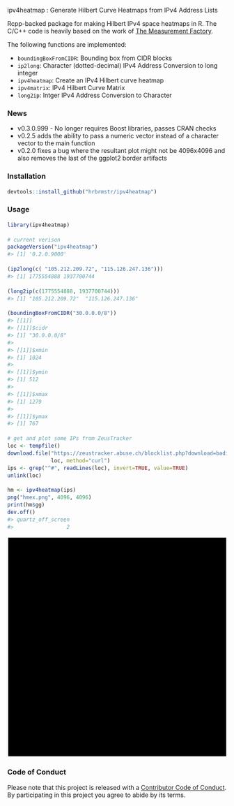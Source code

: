 <!-- README.md is generated from README.Rmd. Please edit that file -->
ipv4heatmap : Generate Hilbert Curve Heatmaps from IPv4 Address Lists

Rcpp-backed package for making Hilbert IPv4 space heatmaps in R. The C/C++ code is heavily based on the work of [The Measurement Factory](http://maps.measurement-factory.com/).

The following functions are implemented:

-   `boundingBoxFromCIDR`: Bounding box from CIDR blocks
-   `ip2long`: Character (dotted-decimal) IPv4 Address Conversion to long integer
-   `ipv4heatmap`: Create an IPv4 Hilbert curve heatmap
-   `ipv4matrix`: IPv4 Hilbert Curve Matrix
-   `long2ip`: Intger IPv4 Address Conversion to Character

### News

-   v0.3.0.999 - No longer requires Boost libraries, passes CRAN checks
-   v0.2.5 adds the ability to pass a numeric vector instead of a character vector to the main function
-   v0.2.0 fixes a bug where the resultant plot might not be 4096x4096 and also removes the last of the ggplot2 border artifacts

### Installation

``` r
devtools::install_github("hrbrmstr/ipv4heatmap")
```

### Usage

``` r
library(ipv4heatmap)

# current verison
packageVersion("ipv4heatmap")
#> [1] '0.2.0.9000'

(ip2long(c( "105.212.209.72", "115.126.247.136")))
#> [1] 1775554888 1937700744

(long2ip(c(1775554888, 1937700744)))
#> [1] "105.212.209.72"  "115.126.247.136"

(boundingBoxFromCIDR("30.0.0.0/8"))
#> [[1]]
#> [[1]]$cidr
#> [1] "30.0.0.0/8"
#> 
#> [[1]]$xmin
#> [1] 1024
#> 
#> [[1]]$ymin
#> [1] 512
#> 
#> [[1]]$xmax
#> [1] 1279
#> 
#> [[1]]$ymax
#> [1] 767

# get and plot some IPs from ZeusTracker
loc <- tempfile()
download.file("https://zeustracker.abuse.ch/blocklist.php?download=badips", 
              loc, method="curl")
ips <- grep("^#", readLines(loc), invert=TRUE, value=TRUE)
unlink(loc)

hm <- ipv4heatmap(ips)
png("hmex.png", 4096, 4096)
print(hm$gg)
dev.off()
#> quartz_off_screen 
#>                 2
```

![](hmex.png)

### Code of Conduct

Please note that this project is released with a [Contributor Code of Conduct](CONDUCT.md). By participating in this project you agree to abide by its terms.
